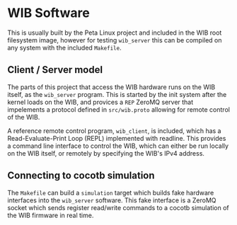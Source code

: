 # WIB Software

This is usually built by the Peta Linux project and included in the WIB root
filesystem image, however for testing `wib_server` this can be compiled on 
any system with the included `Makefile`.

## Client / Server model

The parts of this project that access the WIB hardware runs on the WIB itself,
as the `wib_server` program. This is started by the init system after the kernel
loads on the WIB, and provices a `REP` ZeroMQ server that impelements a protocol
defined in `src/wib.proto` allowing for remote control of the WIB. 

A reference remote control program, `wib_client`, is included, which has a 
Read-Evaluate-Print Loop (REPL) implemented with readline. This provides a 
command line interface to control the WIB, which can either be run locally on 
the WIB itself, or remotely by specifying the WIB's IPv4 address.

## Connecting to cocotb simulation

The `Makefile` can build a `simulation` target which builds fake hardware 
interfaces into the `wib_server` software. This fake interface is a ZeroMQ 
socket which sends register read/write commands to a cocotb simulation of 
the WIB firmware in real time.
